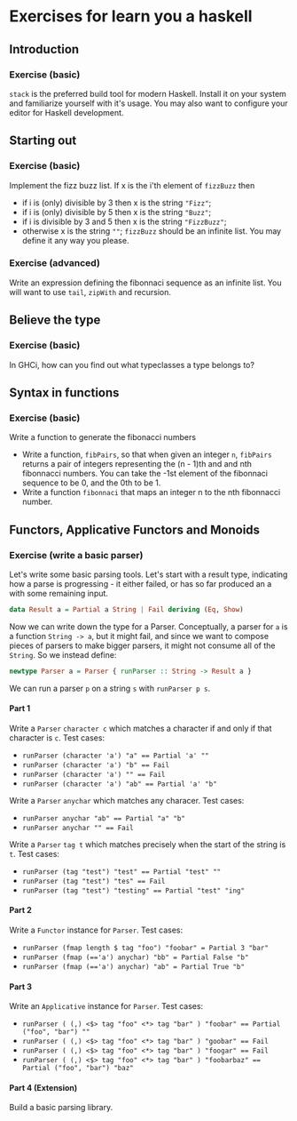 # Exercises for learn you a haskell

## Introduction

### Exercise (basic)

`stack` is the preferred build tool for modern Haskell. Install it on your system and familiarize yourself with it's usage. You may also want to configure your editor for Haskell development.

## Starting out

### Exercise (basic)

Implement the fizz buzz list. If x is the i'th element of `fizzBuzz` then
  - if i is (only) divisible by 3 then x is the string `"Fizz"`; 
  - if i is (only) divisible by 5 then x is the string `"Buzz"`;
  - if i is divisible by 3 and 5 then x is the string `"FizzBuzz"`;
  - otherwise x is the string `""`;
`fizzBuzz` should be an infinite list. You may define it any way you please.

### Exercise (advanced)

Write an expression defining the fibonnaci sequence as an infinite list. You will want to use `tail`, `zipWith` and recursion.

## Believe the type

### Exercise (basic)
In GHCi, how can you find out what typeclasses a type belongs to?

## Syntax in functions

### Exercise (basic)

Write a function to generate the fibonacci numbers
  - Write a function, `fibPairs`, so that when given an integer `n`, `fibPairs` returns a pair of integers representing the (n - 1)th and and nth fibonnacci numbers. You can take the -1st element of the fibonnaci sequence to be 0, and the 0th to be 1.
  - Write a function `fibonnaci` that maps an integer n to the nth fibonnacci number.


## Functors, Applicative Functors and Monoids

### Exercise (write a basic parser)

Let's write some basic parsing tools. Let's start with a result type, indicating how a parse is progressing - it either failed, or has so far produced an a with some remaining input.

```haskell
data Result a = Partial a String | Fail deriving (Eq, Show)
```

Now we can write down the type for a Parser. Conceptually, a parser for `a` is a function `String -> a`, but it might fail, and since we want to compose pieces of parsers to make bigger parsers, it might not consume all of the `String`. So we instead define:

```haskell
newtype Parser a = Parser { runParser :: String -> Result a }
```

We can run a parser `p` on a string `s` with `runParser p s`.

#### Part 1

Write a `Parser` `character c` which matches a character if and only if that character is `c`. Test cases:
  - `runParser (character 'a') "a" == Partial 'a' ""`
  - `runParser (character 'a') "b" == Fail`
  - `runParser (character 'a') "" == Fail`
  - `runParser (character 'a') "ab" == Partial 'a' "b"`

Write a `Parser` `anychar` which matches any characer. Test cases:
  - `runParser anychar "ab" == Partial "a" "b"`
  - `runParser anychar "" == Fail`

Write a `Parser` `tag t` which matches precisely when the start of the string is `t`. Test cases:
  - `runParser (tag "test") "test" == Partial "test" ""`
  - `runParser (tag "test") "tes" == Fail`
  - `runParser (tag "test") "testing" == Partial "test" "ing"`

#### Part 2

Write a `Functor` instance for `Parser`. Test cases:
  - `runParser (fmap length $ tag "foo") "foobar" = Partial 3 "bar"`
  - `runParser (fmap (=='a') anychar) "bb" = Partial False "b"`
  - `runParser (fmap (=='a') anychar) "ab" = Partial True "b"`

#### Part 3

Write an `Applicative` instance for `Parser`. Test cases:
  - `runParser ( (,) <$> tag "foo" <*> tag "bar" ) "foobar" == Partial ("foo", "bar") ""`
  - `runParser ( (,) <$> tag "foo" <*> tag "bar" ) "goobar" == Fail`
  - `runParser ( (,) <$> tag "foo" <*> tag "bar" ) "foogar" == Fail`
  - `runParser ( (,) <$> tag "foo" <*> tag "bar" ) "foobarbaz" == Partial ("foo", "bar") "baz"`

#### Part 4 (Extension)

Build a basic parsing library.
